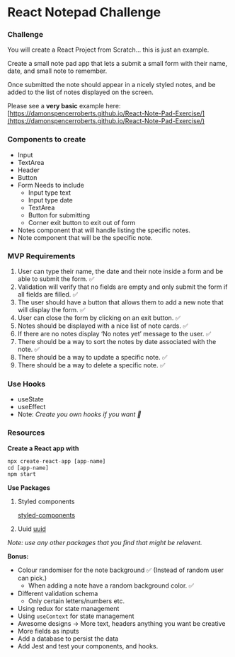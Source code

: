 # React Notepad Challenge

### Challenge

You will create a React Project from Scratch... this is just an example.

Create a small note pad app that lets a submit a small form with their name, date, and small note to remember.

Once submitted the note should appear in a nicely styled notes, and be added to the list of notes displayed on the screen.

Please see a **very basic** example here: [https://damonspencerroberts.github.io/React-Note-Pad-Exercise/](https://damonspencerroberts.github.io/React-Note-Pad-Exercise/)

### **Components to create**

- Input
- TextArea
- Header
- Button
- Form
  Needs to include
  - Input type text
  - Input type date
  - TextArea
  - Button for submitting
  - Corner exit button to exit out of form
- Notes component that will handle listing the specific notes.
- Note component that will be the specific note.

### **MVP Requirements**

1. User can type their name, the date and their note inside a form and be able to submit the form. ✅
2. Validation will verify that no fields are empty and only submit the form if all fields are filled. ✅
3. The user should have a button that allows them to add a new note that will display the form. ✅
4. User can close the form by clicking on an exit button. ✅
5. Notes should be displayed with a nice list of note cards. ✅
6. If there are no notes display ‘No notes yet’ message to the user. ✅
7. There should be a way to sort the notes by date associated with the note. ✅
8. There should be a way to update a specific note. ✅
9. There should be a way to delete a specific note. ✅

### Use Hooks

- useState
- useEffect
- Note: _Create you own hooks if you want 🙂_

### Resources

**Create a React app with**

```jsx
npx create-react-app [app-name]
cd [app-name]
npm start
```

**Use Packages**

1. Styled components

   [styled-components](https://styled-components.com/)

2. Uuid
   [uuid](https://www.npmjs.com/package/uuid)

_Note: use any other packages that you find that might be relavent._

**Bonus:**

- Colour randomiser for the note background ✅ (Instead of random user can pick.)
  - When adding a note have a random background color. ✅
- Different validation schema
  - Only certain letters/numbers etc.
- Using redux for state management
- Using `useContext` for state management
- Awesome designs → More text, headers anything you want be creative
- More fields as inputs
- Add a database to persist the data
- Add Jest and test your components, and hooks.
